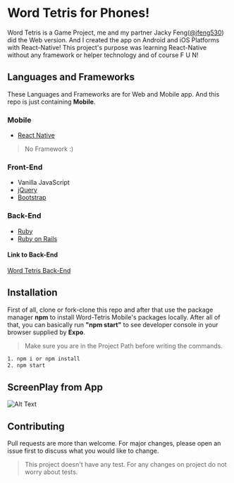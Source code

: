 # Word Tetris for Phones!
Word Tetris is a Game Project, me and my partner Jacky Feng([@jfeng530](https://github.com/jfeng530)) did the Web version. And I created the app on Android and iOS Platforms with React-Native! This project's purpose was learning React-Native without any framework or helper technology and of course F U N!

## Languages and Frameworks
These Languages and Frameworks are for Web and Mobile app. And this repo is just containing **Mobile**.
### Mobile
* [React Native](https://facebook.github.io/react-native/)
> No Framework :)
### Front-End
* Vanilla JavaScript
* [jQuery](https://jquery.com/)
* [Bootstrap](https://getbootstrap.com/)
### Back-End
* [Ruby](https://www.ruby-lang.org/tr/)
* [Ruby on Rails](https://rubyonrails.org/)
#### Link to Back-End
[Word Tetris Back-End](https://github.com/emskaplann/backend-word-tetris)

## Installation
First of all, clone or fork-clone this repo and after that use the package manager **npm** to install Word-Tetris Mobile's packages locally. After all of that, you can basically run **"npm start"** to see developer console in your browser supplied by **Expo**.
> Make sure you are in the Project Path before writing the commands.

```bash
1. npm i or npm install
2. npm start
```
## ScreenPlay from App
![Alt Text](https://s4.gifyu.com/images/ezgif.com-video-to-gif9f134d9e6f58dad5.gif)

## Contributing
Pull requests are more than welcome. For major changes, please open an issue first to discuss what you would like to change.

> This project doesn't have any test. For any changes on project do not worry about tests.
